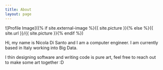 ```yaml
---
title: About
layout: page
---
```

![Profile Image]({% if site.external-image %}{{ site.picture }}{% else %}{{ site.url }}/{{ site.picture }}{% endif %})

<p>Hi, my name is Nicola Di Santo and I am a computer engineer. I am currently based in Italy working into Big Data.</p>

<p>I thin designing software and writing code is pure art, feel free to reach out to make some art together :D</p>
